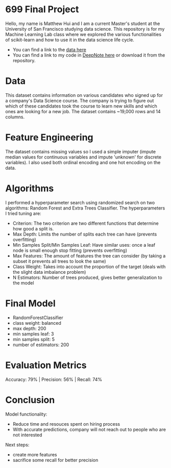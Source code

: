 # 699 Final Project

Hello, my name is Matthew Hui and I am a current Master's student at the University of San Francisco studying data science. This repository is for my Machine Learning Lab class where we explored the various functionalities of scikit-learn and how to use it in the data science life cycle.

- You can find a link to the [data here](https://www.kaggle.com/arashnic/hr-analytics-job-change-of-data-scientists)
- You can find a link to my code in [DeepNote here](https://deepnote.com/project/3d577cd0-4e74-4b55-beaf-ba4ec1241d48#%2Fnotebook.ipynb) or download it from the repository.

# Data
This dataset contains information on various candidates who signed up for a company's Data Science course. The  company is trying to figure out which of these candidates took the course to learn new skills and which ones are looking for a new job. The dataset contains ~19,000 rows and 14 columns.

# Feature Engineering
The dataset contains missing values so I used a simple imputer (impute median values for continuous variables and impute 'unknown' for discrete variables). I also used both ordinal encoding and one hot encoding on the data.

# Algorithms
I performed a hyperparameter search using randomized search on two algorithms: Random Forest and Extra Trees Classifier. The hyperparameters I tried tuning are:
- Criterion: The two criterion are two different functions that determine how good a split is.
- Max Depth: Limits the number of splits each tree can have (prevents overfitting)
- Min Samples Split/Min Samples Leaf: Have similar uses: once a leaf node is small enough stop fitting (prevents overfitting)
- Max Features: The amount of features the tree can consider (by taking a subset it prevents all trees to look the same)
- Class Weight: Takes into account the proportion of the target (deals with the slight data imbalance problem)
- N Estimators: Number of trees produced, gives better generalization to the model

# Final Model
- RandomForestClassifier
- class weight: balanced
- max depth: 200
- min samples leaf: 3
- min samples split: 5
- number of estimators: 200

# Evaluation Metrics
Accuracy: 79% | Precision: 56% | Recall: 74%

# Conclusion
Model functionality:
- Reduce time and resouces spent on hiring process
- With accurate predictions, company will not reach out to people who are not interested

Next steps:
- create more features
- sacrifice some recall for better precision





